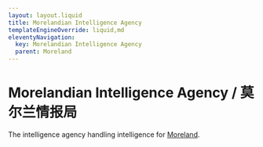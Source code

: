 ```yaml
---
layout: layout.liquid
title: Morelandian Intelligence Agency
templateEngineOverride: liquid,md
eleventyNavigation:
  key: Morelandian Intelligence Agency
  parent: Moreland
---
```


# Morelandian Intelligence Agency / 莫尔兰情报局

The intelligence agency handling intelligence for [Moreland](/world/moreland/).
